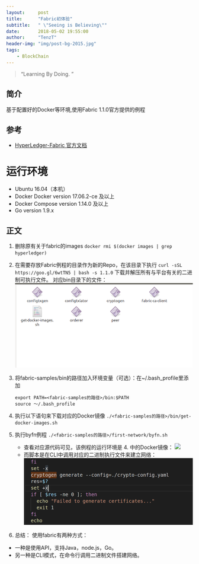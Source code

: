 ```yaml
---
layout:     post
title:      "Fabric初体验"
subtitle:   " \"Seeing is Believing\""
date:       2018-05-02 19:55:00
author:     "TenzT"
header-img: "img/post-bg-2015.jpg"
tags:
    - BlockChain
---
```


> “Learning By Doing. ”

## 简介
基于配置好的Docker等环境,使用Fabric 1.1.0官方提供的例程

## 参考
- [HyperLedger-Fabric 官方文档](http://hyperledger-fabric.readthedocs.io/en/latest/prereqs.html#docker-and-docker-compose)

# 运行环境
- Ubuntu 16.04（本机）
- Docker Docker version 17.06.2-ce 及以上
- Docker Compose version 1.14.0 及以上
- Go version 1.9.x

## 正文

1. 删除原有关于fabric的images
    ```docker rmi $(docker images | grep hyperledger) ```
2. 在需要存放Fabric例程的目录作为新的Repo，在该目录下执行
    ```curl -sSL https://goo.gl/6wtTN5 | bash -s 1.1.0```
下载并解压所有与平台有关的二进制可执行文件。
对应bin目录下的文件：
![](https://raw.githubusercontent.com/TenzT/TenzT.github.io/master/img_markdown/20180503-Introduction-binaries.bmp)

3. 将fabric-samples/bin的路径加入环境变量（可选）：在~/.bash_profile里添加
    ```
    export PATH=<fabric-samples的路径>/bin:$PATH
    source ～/.bash_profile
    ```

4. 执行以下语句来下载对应的Docker镜像
    ```./<fabric-samples的路径>/bin/get-docker-images.sh```

5. 执行byfn例程
    ```./<fabric-samples的路径>/first-network/byfn.sh```
    - 查看对应源代码可见，该例程的运行环境是 4. 中的Docker镜像：
    ![](https://raw.githubusercontent.com/TenzT/TenzT.github.io/master/img_markdown/20180503-Introduction-images.bmp)
    - 而脚本是在CLI中调用对应的二进制执行文件来建立网络：
    ![](https://raw.githubusercontent.com/TenzT/TenzT.github.io/master/img_markdown/20180503-Introduction-byfn.bmp)


6. 总结：
使用fabric有两种方式：
- 一种是使用API，支持Java，node.js，Go。
- 另一种是CLI模式，在命令行调用二进制文件搭建网络。